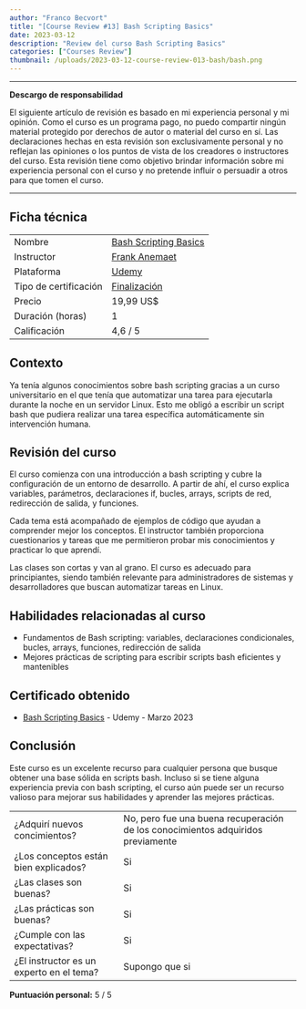 ```yaml
---
author: "Franco Becvort"
title: "[Course Review #13] Bash Scripting Basics"
date: 2023-03-12
description: "Review del curso Bash Scripting Basics"
categories: ["Courses Review"]
thumbnail: /uploads/2023-03-12-course-review-013-bash/bash.png
---
```


---

**Descargo de responsabilidad**

El siguiente artículo de revisión es basado en mi experiencia personal y mi opinión. Como el curso es un programa pago, no puedo compartir ningún material protegido por derechos de autor o material del curso en sí. Las declaraciones hechas en esta revisión son exclusivamente personal y no reflejan las opiniones o los puntos de vista de los creadores o instructores del curso. Esta revisión tiene como objetivo brindar información sobre mi experiencia personal con el curso y no pretende influir o persuadir a otros para que tomen el curso.

---

## Ficha técnica

|                       |                                                                                                                                                                                                                    |
| --------------------- | ------------------------------------------------------------------------------------------------------------------------------------------------------------------------------------------------------------------ |
| Nombre                | [Bash Scripting Basics](https://www.udemy.com/course/bash-scripting-basics/)                                                                                                                                       |
| Instructor            | [Frank Anemaet](https://www.udemy.com/user/frank-anemaet/)                                                                                                                                                         |
| Plataforma            | [Udemy](https://www.udemy.com/)                                                                                                                                                                                    |
| Tipo de certificación | [Finalización](https://support.udemy.com/hc/es/sections/360011037194-Certificados-de-finalizaci%C3%B3n#:~:text=Los%20certificados%20de%20finalizaci%C3%B3n%20sirven,certificados%20no%20tienen%20validez%20legal.) |
| Precio                | 19,99 US$                                                                                                                                                                                                          |
| Duración \(horas\)    | 1                                                                                                                                                                                                                  |
| Calificación          | 4,6 / 5                                                                                                                                                                                                            |

## Contexto

Ya tenía algunos conocimientos sobre bash scripting gracias a un curso universitario en el que tenía que automatizar una tarea para ejecutarla durante la noche en un servidor Linux. Esto me obligó a escribir un script bash que pudiera realizar una tarea específica automáticamente sin intervención humana.

## Revisión del curso

El curso comienza con una introducción a bash scripting y cubre la configuración de un entorno de desarrollo. A partir de ahí, el curso explica variables, parámetros, declaraciones if, bucles, arrays, scripts de red, redirección de salida, y funciones.

Cada tema está acompañado de ejemplos de código que ayudan a comprender mejor los conceptos. El instructor también proporciona cuestionarios y tareas que me permitieron probar mis conocimientos y practicar lo que aprendí.

Las clases son cortas y van al grano. El curso es adecuado para principiantes, siendo también relevante para administradores de sistemas y desarrolladores que buscan automatizar tareas en Linux.

## Habilidades relacionadas al curso

- Fundamentos de Bash scripting: variables, declaraciones condicionales, bucles, arrays, funciones, redirección de salida
- Mejores prácticas de scripting para escribir scripts bash eficientes y mantenibles

## Certificado obtenido

- [Bash Scripting Basics](https://udemy-certificate.s3.amazonaws.com/pdf/UC-94ed9987-2882-48ec-9ea6-4054acf969cb.pdf) - Udemy - Marzo 2023

## Conclusión

Este curso es un excelente recurso para cualquier persona que busque obtener una base sólida en scripts bash. Incluso si se tiene alguna experiencia previa con bash scripting, el curso aún puede ser un recurso valioso para mejorar sus habilidades y aprender las mejores prácticas.

|                                          |                                                                                 |
| ---------------------------------------- | ------------------------------------------------------------------------------- |
| ¿Adquirí nuevos concimientos?            | No, pero fue una buena recuperación de los conocimientos adquiridos previamente |
| ¿Los conceptos están bien explicados?    | Si                                                                              |
| ¿Las clases son buenas?                  | Si                                                                              |
| ¿Las prácticas son buenas?               | Si                                                                              |
| ¿Cumple con las expectativas?            | Si                                                                              |
| ¿El instructor es un experto en el tema? | Supongo que si                                                                  |

**Puntuación personal:** 5 / 5
